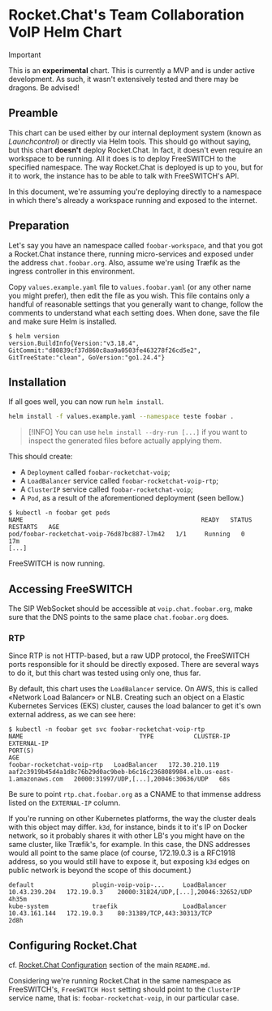 # Rocket.Chat's Team Collaboration VoIP Helm Chart

> [!IMPORTANT]
> This is an __experimental__ chart. This is currently a MVP and is under 
> active development. As such, it wasn't extensively tested and there may 
> be dragons. Be advised! 

## Preamble

This chart can be used either by our internal deployment system (known as 
_Launchcontrol_) or directly via Helm tools. This should go without saying,  
but this chart **doesn't** deploy Rocket.Chat. In fact, it doesn't even 
require an workspace to be running. All it does is to deploy FreeSWITCH to 
the specified namespace. The way Rocket.Chat is deployed is up to you, but 
for it to work, the instance has to be able to talk with FreeSWITCH's API. 

In this document, we're assuming you're deploying directly to a namespace 
in which there's already a workspace running and exposed to the internet. 

## Preparation

Let's say you have an namespace called `foobar-workspace`, and that you got 
a Rocket.Chat instance there, running micro-services and exposed under the 
address `chat.foobar.org`. Also, assume we're using Træfik as the ingress 
controller in this environment. 

Copy `values.example.yaml` file to `values.foobar.yaml` (or any other name 
you might prefer), then edit the file as you wish. This file contains only 
a handful of reasonable settings that you generally want to change, follow 
the comments to understand what each setting does. When done, save the file 
and make sure Helm is installed. 

```
$ helm version
version.BuildInfo{Version:"v3.18.4", GitCommit:"d80839cf37d860c8aa9a0503fe463278f26cd5e2", GitTreeState:"clean", GoVersion:"go1.24.4"}
```

## Installation

If all goes well, you can now run `helm install`. 

```sh
helm install -f values.example.yaml --namespace teste foobar .
```

> [!INFO]
> You can use `helm install --dry-run [...]` if you want to inspect the generated files before actually applying them. 

This should create: 
* A `Deployment` called `foobar-rocketchat-voip`; 
* A `LoadBalancer` service called `foobar-rocketchat-voip-rtp`; 
* A `ClusterIP` service called `foobar-rocketchat-voip`; 
* A `Pod`, as a result of the aforementioned deployment (seen bellow.) 

```
$ kubectl -n foobar get pods
NAME                                                 READY   STATUS    RESTARTS   AGE
pod/foobar-rocketchat-voip-76d87bc887-l7m42   1/1     Running   0          17m
[...]
```

FreeSWITCH is now running. 

## Accessing FreeSWITCH

The SIP WebSocket should be accessible at `voip.chat.foobar.org`, make sure 
that the DNS points to the same place `chat.foobar.org` does. 

### RTP

Since RTP is not HTTP-based, but a raw UDP protocol, the FreeSWITCH ports 
responsible for it should be directly exposed. There are several ways to 
do it, but this chart was tested using only one, thus far. 

By default, this chart uses the `LoadBalancer` service. On AWS, this is 
called «Network Load Balancer» or NLB. Creating such an object on a 
Elastic Kubernetes Services (EKS) cluster, causes the load balancer to 
get it's own external address, as we can see here: 

```
$ kubectl -n foobar get svc foobar-rocketchat-voip-rtp 
NAME                                TYPE           CLUSTER-IP       EXTERNAL-IP                                                                     PORT(S)                                                                                                                                                                                          AGE
foobar-rocketchat-voip-rtp   LoadBalancer   172.30.210.119   aaf2c3919b45d4a1d8c76b29d0ac9beb-b6c16c2368089984.elb.us-east-1.amazonaws.com   20000:31997/UDP,[...],20046:30636/UDP   68s
```

Be sure to point `rtp.chat.foobar.org` as a CNAME to that immense address 
listed on the `EXTERNAL-IP` column. 

If you're running on other Kubernetes platforms, the way the cluster deals 
with this object may differ. `k3d`, for instance, binds it to it's IP on 
Docker network, so it probably shares it with other LB's you might have on 
the same cluster, like Træfik's, for example. In this case, the DNS addresses 
would all point to the same place (of course, 172.19.0.3 is a RFC1918 address, 
so you would still have to expose it, but exposing `k3d` edges on public 
network is beyond the scope of this document.)

```
default                plugin-voip-voip-...     LoadBalancer   10.43.239.204   172.19.0.3    20000:31824/UDP,[...],20046:32652/UDP   4h35m
kube-system            traefik                  LoadBalancer   10.43.161.144   172.19.0.3    80:31389/TCP,443:30313/TCP              2d8h
```

## Configuring Rocket.Chat

cf. [Rocket.Chat Configuration](https://github.com/RocketChat/Voip.Server.Official.Image/blob/main/README.md#rocketchat-configuration)
section of the main `README.md`. 

Considering we're running Rocket.Chat in the same namespace as FreeSWITCH's, 
`FreeSWITCH Host` setting should point to the `ClusterIP` service name, that 
is: `foobar-rocketchat-voip`, in our particular case. 